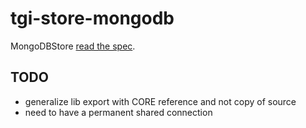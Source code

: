 # tgi-store-mongodb

MongoDBStore [read the spec](spec/README.md).

## TODO
- generalize lib export with CORE reference and not copy of source
- need to have a permanent shared connection